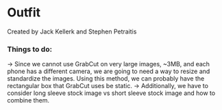 # Outfit
Created by Jack Kellerk and Stephen Petraitis

### Things to do:
-> Since we cannot use GrabCut on very large images, ~3MB, and each phone has a different camera, we are going to need a way to resize and standardize the images. Using this method, we can probably have the rectangular box that GrabCut uses be static.
-> Additionally, we have to consider long sleeve stock image vs short sleeve stock image and how to combine them.
